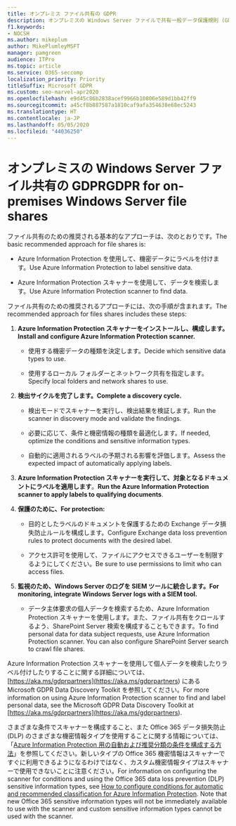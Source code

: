```yaml
---
title: オンプレミス ファイル共有の GDPR
description: オンプレミスの Windows Server ファイルで共有一般データ保護規則 (GDPR) の要件に対応する方法について説明します。
f1.keywords:
- NOCSH
ms.author: mikeplum
author: MikePlumleyMSFT
manager: pamgreen
audience: ITPro
ms.topic: article
ms.service: O365-seccomp
localization_priority: Priority
titleSuffix: Microsoft GDPR
ms.custom: seo-marvel-apr2020
ms.openlocfilehash: e9d45c86b2838acef9966b10806e589d1bb42ff9
ms.sourcegitcommit: a45cf8b887587a1810caf9afa354638e68ec5243
ms.translationtype: HT
ms.contentlocale: ja-JP
ms.lasthandoff: 05/05/2020
ms.locfileid: "44036250"
---
```

# <a name="gdpr-for-on-premises-windows-server-file-shares"></a><span data-ttu-id="d2f04-103">オンプレミスの Windows Server ファイル共有の GDPR</span><span class="sxs-lookup"><span data-stu-id="d2f04-103">GDPR for on-premises Windows Server file shares</span></span>

<span data-ttu-id="d2f04-104">ファイル共有のための推奨される基本的なアプローチは、次のとおりです。</span><span class="sxs-lookup"><span data-stu-id="d2f04-104">The basic recommended approach for file shares is:</span></span>

-   <span data-ttu-id="d2f04-105">Azure Information Protection を使用して、機密データにラベルを付けます。</span><span class="sxs-lookup"><span data-stu-id="d2f04-105">Use Azure Information Protection to label sensitive data.</span></span>

-   <span data-ttu-id="d2f04-106">Azure Information Protection スキャナーを使用して、データを検索します。</span><span class="sxs-lookup"><span data-stu-id="d2f04-106">Use Azure Information Protection scanner to find data.</span></span>

<span data-ttu-id="d2f04-107">ファイル共有のための推奨されるアプローチには、次の手順が含まれます。</span><span class="sxs-lookup"><span data-stu-id="d2f04-107">The recommended approach for files shares includes these steps:</span></span>

1.  <span data-ttu-id="d2f04-108">**Azure Information Protection スキャナーをインストールし、構成します。**</span><span class="sxs-lookup"><span data-stu-id="d2f04-108">**Install and configure Azure Information Protection scanner.**</span></span>

    -   <span data-ttu-id="d2f04-109">使用する機密データの種類を決定します。</span><span class="sxs-lookup"><span data-stu-id="d2f04-109">Decide which sensitive data types to use.</span></span>

    -   <span data-ttu-id="d2f04-110">使用するローカル フォルダーとネットワーク共有を指定します。</span><span class="sxs-lookup"><span data-stu-id="d2f04-110">Specify local folders and network shares to use.</span></span>

2.  <span data-ttu-id="d2f04-111">**検出サイクルを完了します。**</span><span class="sxs-lookup"><span data-stu-id="d2f04-111">**Complete a discovery cycle.**</span></span>

    -   <span data-ttu-id="d2f04-112">検出モードでスキャナーを実行し、検出結果を検証します。</span><span class="sxs-lookup"><span data-stu-id="d2f04-112">Run the scanner in discovery mode and validate the findings.</span></span>

    -   <span data-ttu-id="d2f04-113">必要に応じて、条件と機密情報の種類を最適化します。</span><span class="sxs-lookup"><span data-stu-id="d2f04-113">If needed, optimize the conditions and sensitive information types.</span></span>

    -   <span data-ttu-id="d2f04-114">自動的に適用されるラベルの予期される影響を評価します。</span><span class="sxs-lookup"><span data-stu-id="d2f04-114">Assess the expected impact of automatically applying labels.</span></span>

3.  <span data-ttu-id="d2f04-115">**Azure Information Protection スキャナーを実行して、対象となるドキュメントにラベルを適用します**。</span><span class="sxs-lookup"><span data-stu-id="d2f04-115">**Run the Azure Information Protection scanner to apply labels to qualifying documents**.</span></span>

4.  <span data-ttu-id="d2f04-116">**保護のために、**</span><span class="sxs-lookup"><span data-stu-id="d2f04-116">**For protection:**</span></span>

    -   <span data-ttu-id="d2f04-117">目的としたラベルのドキュメントを保護するための Exchange データ損失防止ルールを構成します。</span><span class="sxs-lookup"><span data-stu-id="d2f04-117">Configure Exchange data loss prevention rules to protect documents with the desired label.</span></span>

    -   <span data-ttu-id="d2f04-118">アクセス許可を使用して、ファイルにアクセスできるユーザーを制限するようにしてください。</span><span class="sxs-lookup"><span data-stu-id="d2f04-118">Be sure to use permissions to limit who can access files.</span></span>

5.  <span data-ttu-id="d2f04-119">**監視のため、Windows Server のログを SIEM ツールに統合します。**</span><span class="sxs-lookup"><span data-stu-id="d2f04-119">**For monitoring, integrate Windows Server logs with a SIEM tool.**</span></span>

    -   <span data-ttu-id="d2f04-p101">データ主体要求の個人データを検索するため、Azure Information Protection スキャナーを使用します。また、ファイル共有をクロールするよう、SharePoint Server 検索を構成することもできます。</span><span class="sxs-lookup"><span data-stu-id="d2f04-p101">To find personal data for data subject requests, use Azure Information Protection scanner. You can also configure SharePoint Server search to crawl file shares.</span></span>

<span data-ttu-id="d2f04-122">Azure Information Protection スキャナーを使用して個人データを検索したりラベル付けしたりすることに関する詳細については、[https://aka.ms/gdprpartners](<https://aka.ms/gdprpartners>) にある Microsoft GDPR Data Discovery Toolkit を参照してください。</span><span class="sxs-lookup"><span data-stu-id="d2f04-122">For more information on using Azure Information Protection scanner to find and label personal data, see the Microsoft GDPR Data Discovery Toolkit at [https://aka.ms/gdprpartners](<https://aka.ms/gdprpartners>).</span></span>

<span data-ttu-id="d2f04-p102">さまざまな条件でスキャナーを構成すること、また Office 365 データ損失防止 (DLP) のさまざまな機密情報タイプを使用することに関する情報については、「[Azure Information Protection 用の自動および推奨分類の条件を構成する方法](https://docs.microsoft.com/information-protection/deploy-use/configure-policy-classification)」を参照してください。新しいタイプの Office 365 機密情報はスキャナーですぐに利用できるようになるわけではなく、カスタム機密情報タイプはスキャナーで使用できないことに注意ください。</span><span class="sxs-lookup"><span data-stu-id="d2f04-p102">For information on configuring the scanner for conditions and using the Office 365 data loss prevention (DLP) sensitive information types, see [How to configure conditions for automatic and recommended classification for Azure Information Protection](https://docs.microsoft.com/information-protection/deploy-use/configure-policy-classification). Note that new Office 365 sensitive information types will not be immediately available to use with the scanner and custom sensitive information types cannot be used with the scanner.</span></span>
